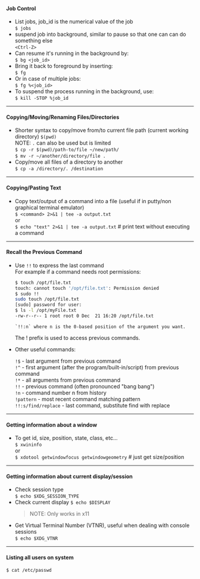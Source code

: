 #### Job Control

- List jobs, job_id is the numerical value of the job  
  `$ jobs`
- suspend job into background, similar to pause so that one can can do something else  
  `<Ctrl-Z>`
- Can resume it's running in the background by:  
  `$ bg <job_id>`
- Bring it back to foreground by inserting:  
  `$ fg`
- Or in case of multiple jobs:  
  `$ fg %<job_id>`
- To suspend the process running in the background, use:  
  `$ kill -STOP %job_id`

---

#### Copying/Moving/Renaming Files/Directories

- Shorter syntax to copy/move from/to current file path (current working directory) `$(pwd)`  
  NOTE: `.` can also be used but is limited  
   `$ cp -r $(pwd)/path-to/file ~/new/path/`  
   `$ mv -r ~/another/directory/file .`
- Copy/move all files of a directory to another  
  `$ cp -a /directory/. /destination`

---

#### Copying/Pasting Text

- Copy text/output of a command into a file (useful if in putty/non graphical terminal emulator)  
  `$ <command> 2>&1 | tee -a output.txt`  
  or  
  `$ echo "text" 2>&1 | tee -a output.txt` # print text without executing a command

---

#### Recall the Previous Command

- Use `!!` to express the last command  
   For example if a command needs root permissions:

  ```bash
  $ touch /opt/file.txt
  touch: cannot touch '/opt/file.txt': Permission denied
  $ sudo !!
  sudo touch /opt/file.txt
  [sudo] password for user:
  $ ls -l /opt/myFile.txt
  -rw-r--r-- 1 root root 0 Dec  21 16:20 /opt/file.txt
  ```

      `!!:n` where n is the 0-based position of the argument you want.

  The ! prefix is used to access previous commands.

- Other useful commands:

  `!$` - last argument from previous command  
   `!^` - first argument (after the program/built-in/script) from previous command  
   `!*` - all arguments from previous command  
   `!!` - previous command (often pronounced "bang bang")  
   `!n` - command number n from history  
   `!pattern` - most recent command matching pattern  
   `!!:s/find/replace` - last command, substitute find with replace

---

#### Getting information about a window

- To get id, size, position, state, class, etc...  
  `$ xwininfo`  
  or  
  `$ xdotool getwindowfocus getwindowgeometry` # just get size/position

---

#### Getting information about current display/session

- Check session type  
  `$ echo $XDG_SESSION_TYPE`
- Check current display
  `$ echo $DISPLAY`
  > NOTE: Only works in x11
- Get Virtual Terminal Number (VTNR), useful when dealing with console sessions  
  `$ echo $XDG_VTNR`

---

#### Listing all users on system

```bash
$ cat /etc/passwd
```
